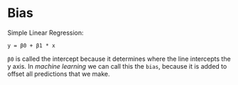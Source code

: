 # Bias

Simple Linear Regression:
```
y = β0 + β1 * x
```

`β0` is called the intercept because it determines where the line intercepts the y axis. 
In _machine learning_ we can call this the `bias`, because it is added to offset all predictions that we make. 

